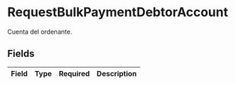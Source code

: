 # RequestBulkPaymentDebtorAccount

Cuenta del ordenante.


## Fields

| Field       | Type        | Required    | Description |
| ----------- | ----------- | ----------- | ----------- |